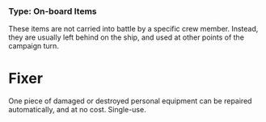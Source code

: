 ### Type: On-board Items

These items are not carried into battle by a specific crew member. Instead, they are usually left behind on the ship, and used at other points of the campaign turn.
# Fixer

One piece of damaged or destroyed personal equipment can be repaired automatically, and at no cost. Single-use.